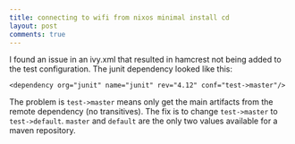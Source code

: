```yaml
---
title: connecting to wifi from nixos minimal install cd
layout: post
comments: true
---
```

I found an issue in an ivy.xml that resulted in hamcrest not being added to the test configuration. The junit
dependency looked like this:

    <dependency org="junit" name="junit" rev="4.12" conf="test->master"/>

The problem is `test->master` means only get the main artifacts from the remote dependency (no transitives). The
fix is to change `test->master` to `test->default`. `master` and `default` are the only two values available for a
maven repository.